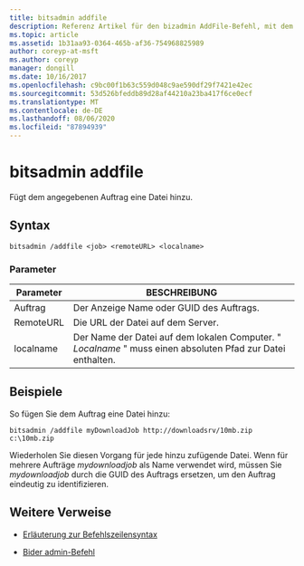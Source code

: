 ```yaml
---
title: bitsadmin addfile
description: Referenz Artikel für den bizadmin AddFile-Befehl, mit dem dem angegebenen Auftrag eine Datei hinzugefügt wird.
ms.topic: article
ms.assetid: 1b31aa93-0364-465b-af36-754968825989
author: coreyp-at-msft
ms.author: coreyp
manager: dongill
ms.date: 10/16/2017
ms.openlocfilehash: c9bc00f1b63c559d048c9ae590df29f7421e42ec
ms.sourcegitcommit: 53d526bfeddb89d28af44210a23ba417f6ce0ecf
ms.translationtype: MT
ms.contentlocale: de-DE
ms.lasthandoff: 08/06/2020
ms.locfileid: "87894939"
---
```

# <a name="bitsadmin-addfile"></a>bitsadmin addfile

Fügt dem angegebenen Auftrag eine Datei hinzu.

## <a name="syntax"></a>Syntax

```
bitsadmin /addfile <job> <remoteURL> <localname>
```

### <a name="parameters"></a>Parameter

| Parameter | BESCHREIBUNG |
| --------- | ----------- |
| Auftrag | Der Anzeige Name oder GUID des Auftrags. |
| RemoteURL | Die URL der Datei auf dem Server. |
| localname | Der Name der Datei auf dem lokalen Computer. " *Localname* " muss einen absoluten Pfad zur Datei enthalten. |

## <a name="examples"></a>Beispiele

So fügen Sie dem Auftrag eine Datei hinzu:

```
bitsadmin /addfile myDownloadJob http://downloadsrv/10mb.zip c:\10mb.zip
```

Wiederholen Sie diesen Vorgang für jede hinzu zufügende Datei. Wenn für mehrere Aufträge *mydownloadjob* als Name verwendet wird, müssen Sie *mydownloadjob* durch die GUID des Auftrags ersetzen, um den Auftrag eindeutig zu identifizieren.

## <a name="additional-references"></a>Weitere Verweise

- [Erläuterung zur Befehlszeilensyntax](command-line-syntax-key.md)

- [Bider admin-Befehl](bitsadmin.md)
